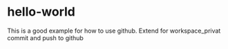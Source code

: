 # hello-world
This is a good example for how to use github.
Extend for workspace_privat
commit and push to github
